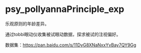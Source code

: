 # psy_pollyannaPrinciple_exp
乐观原则的年龄差异。

通过tobbi眼动仪收集被试眼动数据，探求被试的注视偏好。

数据集：https://pan.baidu.com/s/11DyG8XNaNxxYvBay7QY9Gg

